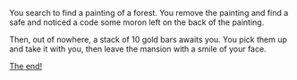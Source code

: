 You search to find a painting of a forest. You remove the painting and find a safe and noticed a code some moron left on the back of the painting.

Then, out of nowhere, a stack of 10 gold bars awaits you. You pick them up and take it with you, then leave the mansion with a smile of your face.

[The end!](Journey-begins.md)